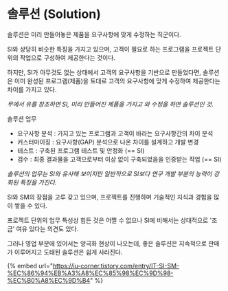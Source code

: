 # 솔루션 (Solution)

솔루션은 미리 만들어놓은 제품을 요구사항에 맞게 수정하는 직군이다.

SI와 상당히 비슷한 특징을 가지고 있으며, 고객이 필요로 하는 프로그램을 프로젝트 단위의 작업으로 구성하여 제공한다는 것이다.

하지만, SI가 아무것도 없는 상태에서 고객의 요구사항을 기반으로 만들었다면, 솔루션은 이미 완성된 프로그램(제품)을 토대로 고객의 요구사항에 맞게 수정하여 제공한다는 차이를 가지고 있다.

_무에서 유를 창조하면 SI, 미리 만들어진 제품을 가지고 와 수정을 하면 솔루션인 것._

솔루션 업무

* 요구사항 분석 : 가지고 있는 프로그램과 고객이 바라는 요구사항간의 차이 분석
* 커스터마이징 : 요구사항(GAP) 분석으로 나온 차이를 설계하고 개발 변경
* 테스트 : 구축된 프로그램 테스트 및 안정화 (== SI)
* 검수 : 최종 결과물을 고객으로부터 이상 없이 구축되었음을 인증받는 작업 (== SI)

_솔루션의 업무는 SI와 유사해 보이지만 일반적으로 SI보다 연구 개발 부분의 능력이 강화된 특징을 가진다._

SI와 SM의 장점을 고루 갖고 있으며, 프로젝트를 진행하며 기술적인 지식과 경험을 많이 쌓을 수 있다.

프로젝트 단위의 업무 특성상 힘든 것은 어쩔 수 없으나 SI에 비해서는 상대적으로 '조금' 여유 있다는 의견도 있다.

그러나 영업 부문에 있어서는 양극화 현상이 나오는데, 좋은 솔루션은 지속적으로 판매가 이루어지고 도태된 솔루션은 쉽게 사라진다.



{% embed url="https://iu-corner.tistory.com/entry/IT-SI-SM-%EC%86%94%EB%A3%A8%EC%85%98%EC%9D%98-%EC%B0%A8%EC%9D%B4" %}
